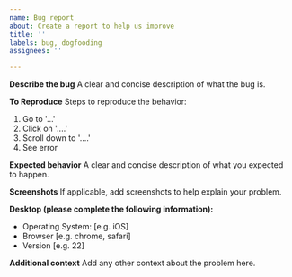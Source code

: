 ```yaml
---
name: Bug report
about: Create a report to help us improve
title: ''
labels: bug, dogfooding
assignees: ''

---
```


**Describe the bug**
A clear and concise description of what the bug is.

**To Reproduce**
Steps to reproduce the behavior:
1. Go to '...'
2. Click on '....'
3. Scroll down to '....'
4. See error

**Expected behavior**
A clear and concise description of what you expected to happen.

**Screenshots**
If applicable, add screenshots to help explain your problem.

**Desktop (please complete the following information):**
 - Operating System: [e.g. iOS]
 - Browser [e.g. chrome, safari]
 - Version [e.g. 22]

**Additional context**
Add any other context about the problem here.
